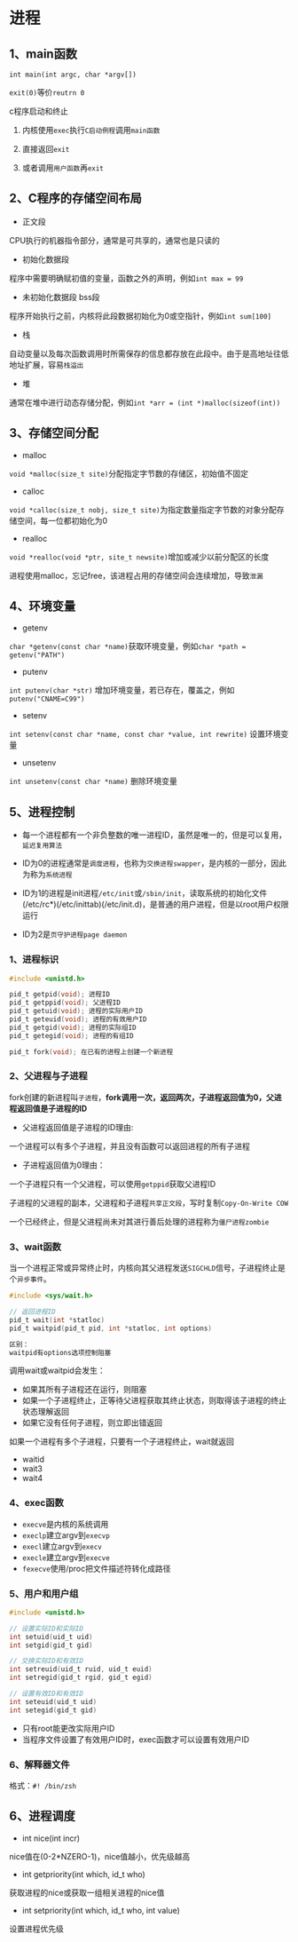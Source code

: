 # 进程

## 1、main函数

`int main(int argc, char *argv[])`

`exit(0)`等价`reutrn 0`

c程序启动和终止

1. 内核使用`exec`执行`C启动例程`调用`main函数`

2. 直接返回`exit`

3. 或者调用`用户函数`再`exit`

## 2、C程序的存储空间布局

- 正文段

CPU执行的机器指令部分，通常是可共享的，通常也是只读的

- 初始化数据段

程序中需要明确赋初值的变量，函数之外的声明，例如`int max = 99`

- 未初始化数据段 bss段

程序开始执行之前，内核将此段数据初始化为0或空指针，例如`int sum[100]`

- 栈

自动变量以及每次函数调用时所需保存的信息都存放在此段中。由于是高地址往低地址扩展，容易`栈溢出`

- 堆

通常在堆中进行动态存储分配，例如`int *arr = (int *)malloc(sizeof(int))`

## 3、存储空间分配

- malloc

`void *malloc(size_t site)`分配指定字节数的存储区，初始值不固定

- calloc

`void *calloc(size_t nobj, size_t site)`为指定数量指定字节数的对象分配存储空间，每一位都初始化为0

- realloc

`void *realloc(void *ptr, site_t newsite)`增加或减少以前分配区的长度

进程使用malloc，忘记free，该进程占用的存储空间会连续增加，导致`泄漏`

## 4、环境变量

- getenv

`char *getenv(const char *name)`获取环境变量，例如`char *path = getenv("PATH")`

- putenv

`int putenv(char *str)` 增加环境变量，若已存在，覆盖之，例如`putenv("CNAME=C99")`

- setenv

`int setenv(const char *name, const char *value, int rewrite)` 设置环境变量

- unsetenv

`int unsetenv(const char *name)` 删除环境变量

## 5、进程控制

- 每一个进程都有一个非负整数的唯一进程ID，虽然是唯一的，但是可以复用，`延迟复用算法`

- ID为0的进程通常是`调度进程`，也称为`交换进程swapper`，是内核的一部分，因此为称为`系统进程`

- ID为1的进程是init进程`/etc/init`或`/sbin/init`，读取系统的初始化文件(/etc/rc*)(/etc/inittab)(/etc/init.d)，是普通的用户进程，但是以root用户权限运行

- ID为2是`页守护进程page daemon`

### 1、进程标识

```c
#include <unistd.h>

pid_t getpid(void); 进程ID
pid_t getppid(void); 父进程ID
pid_t getuid(void); 进程的实际用户ID
pid_t geteuid(void); 进程的有效用户ID
pid_t getgid(void); 进程的实际组ID
pid_t getegid(void); 进程的有组ID

pid_t fork(void); 在已有的进程上创建一个新进程

```

### 2、父进程与子进程

fork创建的新进程叫`子进程`，**fork调用一次，返回两次，子进程返回值为0，父进程返回值是子进程的ID**

- 父进程返回值是子进程的ID理由:

一个进程可以有多个子进程，并且没有函数可以返回进程的所有子进程

- 子进程返回值为0理由：

一个子进程只有一个父进程，可以使用`getppid`获取父进程ID

子进程的父进程的副本，父进程和子进程`共享正文段`，写时复制`Copy-On-Write COW`

一个已经终止，但是父进程尚未对其进行善后处理的进程称为`僵尸进程zombie`

### 3、wait函数

当一个进程正常或异常终止时，内核向其父进程发送`SIGCHLD`信号，子进程终止是个`异步事件`。

```c
#include <sys/wait.h>

// 返回进程ID
pid_t wait(int *statloc)
pid_t waitpid(pid_t pid, int *statloc, int options)

区别：
waitpid有options选项控制阻塞
```

调用wait或waitpid会发生：

- 如果其所有子进程还在运行，则阻塞
- 如果一个子进程终止，正等待父进程获取其终止状态，则取得该子进程的终止状态理解返回
- 如果它没有任何子进程，则立即出错返回

如果一个进程有多个子进程，只要有一个子进程终止，wait就返回

- waitid
- wait3
- wait4

### 4、exec函数

- `execve`是内核的系统调用
- `execlp`建立argv到`execvp`
- `execl`建立argv到`execv`
- `execle`建立argv到`execve`
- `fexecve`使用/proc把文件描述符转化成路径

### 5、用户和用户组

```c
#include <unistd.h>

// 设置实际ID和实际ID
int setuid(uid_t uid)
int setgid(gid_t gid)

// 交换实际ID和有效ID
int setreuid(uid_t ruid, uid_t euid)
int setregid(gid_t rgid, gid_t egid)

// 设置有效ID和有效ID
int seteuid(uid_t uid)
int setegid(gid_t gid)
```

- 只有root能更改实际用户ID
- 当程序文件设置了有效用户ID时，exec函数才可以设置有效用户ID

### 6、解释器文件

格式：`#! /bin/zsh`

## 6、进程调度

- int nice(int incr)

nice值在(0-2*NZERO-1)，nice值越小，优先级越高

- int getpriority(int which, id_t who)

获取进程的nice或获取一组相关进程的nice值

- int setpriority(int which, id_t who, int value)

设置进程优先级
